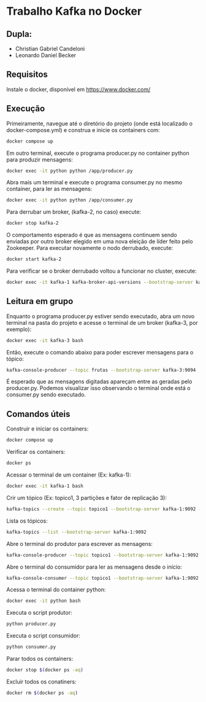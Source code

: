 # Trabalho Kafka no Docker
## Dupla:
- Christian Gabriel Candeloni
- Leonardo Daniel Becker

## Requisitos
Instale o docker, disponível em https://www.docker.com/

## Execução
Primeiramente, navegue até o diretório do projeto (onde está localizado o docker-compose.yml) e construa e inicie os containers com:
```bash
docker compose up
```
Em outro terminal, execute o programa producer.py no container python para produzir mensagens:
```bash
docker exec -it python python /app/producer.py
```
Abra mais um terminal e execute o programa consumer.py no mesmo container, para ler as mensagens:
```bash
docker exec -it python python /app/consumer.py
```
Para derrubar um broker, (kafka-2, no caso) execute:
```bash
docker stop kafka-2
```
O comportamento esperado é que as mensagens continuem sendo enviadas por outro broker elegido em uma nova eleição de líder feito pelo Zookeeper.
Para executar novamente o nodo derrubado, execute:

```bash
docker start kafka-2
```
Para verificar se o broker derrubado voltou a funcionar no cluster, execute:
```bash
docker exec -it kafka-1 kafka-broker-api-versions --bootstrap-server kafka-1:9092
```
## Leitura em grupo
Enquanto o programa producer.py estiver sendo executado, abra um novo terminal na pasta do projeto e acesse o terminal de um broker (kafka-3, por exemplo):
```bash
docker exec -it kafka-3 bash
```
Então, execute o comando abaixo para poder escrever mensagens para o tópico:
```bash
kafka-console-producer --topic frutas --bootstrap-server kafka-3:9094
```
É esperado que as mensagens digitadas apareçam entre as geradas pelo producer.py. Podemos visualizar isso observando o terminal onde está o consumer.py sendo executado.

## Comandos úteis
Construir e iniciar os containers:
```bash
docker compose up
```
Verificar os containers:
```bash
docker ps
```
Acessar o terminal de um container (Ex: kafka-1):
```bash
docker exec -it kafka-1 bash
```
Crir um tópico (Ex: topico1, 3 partições e fator de replicação 3):
```bash
kafka-topics --create --topic topico1 --bootstrap-server kafka-1:9092 --partitions 3 --replication-factor 3
```
Lista os tópicos:
```bash
kafka-topics --list --bootstrap-server kafka-1:9092
```
Abre o terminal do produtor para escrever as mensagens:
```bash
kafka-console-producer --topic topico1 --bootstrap-server kafka-1:9092
```
Abre o terminal do consumidor para ler as mensagens desde o início:
```bash
kafka-console-consumer --topic topico1 --bootstrap-server kafka-1:9092 --from-beginning
```
Acessa o terminal do container python:
```bash
docker exec -it python bash
```
Executa o script produtor:
```bash
python producer.py
```
Executa o script consumidor:
```bash
python consumer.py
```
Parar todos os containers:
```bash
docker stop $(docker ps -aq)
```
Excluir todos os conatiners:
```bash
docker rm $(docker ps -aq)
```